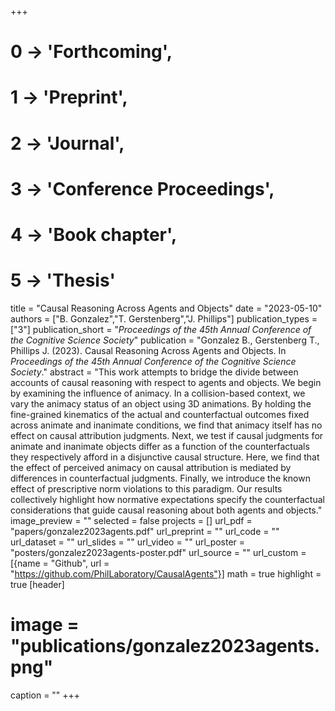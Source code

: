 +++
# 0 -> 'Forthcoming',
# 1 -> 'Preprint',
# 2 -> 'Journal',
# 3 -> 'Conference Proceedings',
# 4 -> 'Book chapter',
# 5 -> 'Thesis'

title = "Causal Reasoning Across Agents and Objects"
date = "2023-05-10"
authors = ["B. Gonzalez","T. Gerstenberg","J. Phillips"]
publication_types = ["3"]
publication_short = "_Proceedings of the 45th Annual Conference of the Cognitive Science Society_"
publication = "Gonzalez B., Gerstenberg T., Phillips J. (2023). Causal Reasoning Across Agents and Objects. In _Proceedings of the 45th Annual Conference of the Cognitive Science Society_."
abstract = "This work attempts to bridge the divide between accounts of causal reasoning with respect to agents and objects. We begin by examining the influence of animacy. In a collision-based context, we vary the animacy status of an object using 3D animations. By holding the fine-grained kinematics of the actual and counterfactual outcomes fixed across animate and inanimate conditions, we find that animacy itself has no effect on causal attribution judgments. Next, we test if causal judgments for animate and inanimate objects differ as a function of the counterfactuals they respectively afford in a disjunctive causal structure. Here, we find that the effect of perceived animacy on causal attribution is mediated by differences in counterfactual judgments. Finally, we introduce the known effect of prescriptive norm violations to this paradigm. Our results collectively highlight how normative expectations specify the counterfactual considerations that guide causal reasoning about both agents and objects."
image_preview = ""
selected = false
projects = []
url_pdf = "papers/gonzalez2023agents.pdf"
url_preprint = ""
url_code = ""
url_dataset = ""
url_slides = ""
url_video = ""
url_poster = "posters/gonzalez2023agents-poster.pdf"
url_source = ""
url_custom = [{name = "Github", url = "https://github.com/PhilLaboratory/CausalAgents"}]
math = true
highlight = true
[header]
# image = "publications/gonzalez2023agents.png"
caption = ""
+++